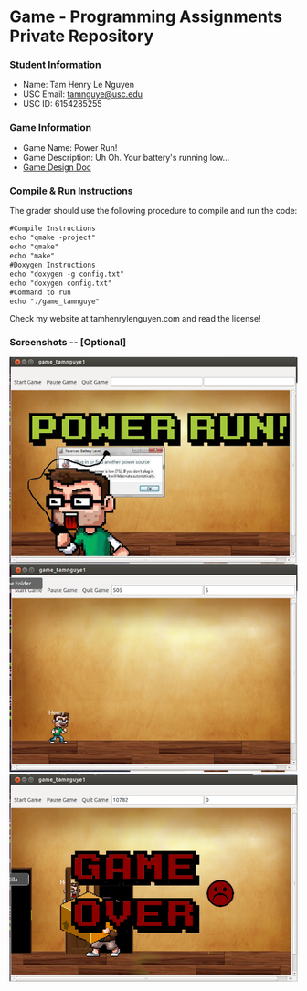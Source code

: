 # Game - Programming Assignments Private Repository
### Student Information
  + Name: Tam Henry Le Nguyen
  + USC Email: tamnguye@usc.edu
  + USC ID: 6154285255

### Game Information
  + Game Name: Power Run!
  + Game Description: Uh Oh. Your battery's running low...
  + [Game Design Doc](GameDesignDoc.md)


### Compile & Run Instructions
The grader should use the following procedure to compile and run the code:
```shell
#Compile Instructions
echo "qmake -project"
echo "qmake"
echo "make"
#Doxygen Instructions
echo "doxygen -g config.txt"
echo "doxygen config.txt"
#Command to run
echo "./game_tamnguye"
```

Check my website at tamhenrylenguyen.com and read the license!

### Screenshots -- [Optional]
![alt text]( images/PowerRunScreen1.png "example game play")
![alt text]( images/PowerRunScreen2.png "example game play")
![alt text]( images/PowerRunScreen3.png "example game play")
